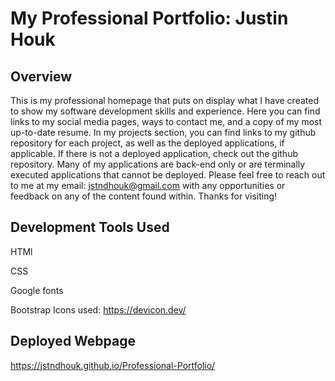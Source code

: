 # My Professional Portfolio:  Justin Houk
## Overview

This is my professional homepage that puts on display what I have created to show my software development skills and experience.  Here you can find links to my social media pages, ways to contact me, and a copy of my most up-to-date resume.  In my projects section, you can find links to my github repository for each project, as well as the deployed applications, if applicable.  If there is not a deployed application, check out the github repository.  Many of my applications are back-end only or are terminally executed applications that cannot be deployed.  Please feel free to reach out to me at my email: jstndhouk@gmail.com with any opportunities or feedback on any of the content found within.  Thanks for visiting!

## Development Tools Used
HTMl

CSS

Google fonts

Bootstrap
Icons used: https://devicon.dev/

## Deployed Webpage

https://jstndhouk.github.io/Professional-Portfolio/

<!-- ## Snippet
![Image output](./assets/Capture1.PNG)
![Image output](./assets/Capture2.PNG)
![Image output](./assets/Capture3.PNG) -->
